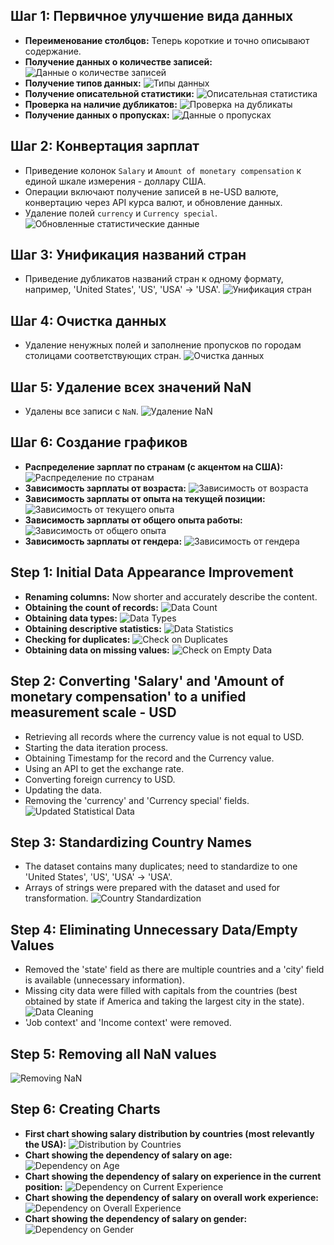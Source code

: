 ## Шаг 1: Первичное улучшение вида данных

- **Переименование столбцов:** Теперь короткие и точно описывают содержание.
- **Получение данных о количестве записей:**
  ![Данные о количестве записей](../../../../media/st-1/3.%20Linear%20models%20part%201/1.Data_Count.png)
- **Получение типов данных:**
  ![Типы данных](../../../../media/st-1/3.%20Linear%20models%20part%201/2.Data_Types.png)
- **Получение описательной статистики:**
  ![Описательная статистика](../../../../media/st-1/3.%20Linear%20models%20part%201/3.Data_Statistics.png)
- **Проверка на наличие дубликатов:**
  ![Проверка на дубликаты](../../../../media/st-1/3.%20Linear%20models%20part%201/4.Check_on_duplicates.png)
- **Получение данных о пропусках:**
  ![Данные о пропусках](../../../../media/st-1/3.%20Linear%20models%20part%201/5.Check_on_Empty_Data.png)

## Шаг 2: Конвертация зарплат

- Приведение колонок `Salary` и `Amount of monetary compensation` к единой шкале измерения - доллару США.
- Операции включают получение записей в не-USD валюте, конвертацию через API курса валют, и обновление данных.
- Удаление полей `currency` и `Currency special`.
  ![Обновленные статистические данные](../../../../media/st-1/3.%20Linear%20models%20part%201/6.Data_Statistics2.png)

## Шаг 3: Унификация названий стран

- Приведение дубликатов названий стран к одному формату, например, 'United States', 'US', 'USA' -> 'USA'.
  ![Унификация стран](../../../../media/st-1/3.%20Linear%20models%20part%201/7.Check_on_Empty2.png)

## Шаг 4: Очистка данных

- Удаление ненужных полей и заполнение пропусков по городам столицами соответствующих стран.
  ![Очистка данных](../../../../media/st-1/3.%20Linear%20models%20part%201/8.Check_on_Empty3.png)

## Шаг 5: Удаление всех значений NaN

- Удалены все записи с `NaN`.
  ![Удаление NaN](../../../../media/st-1/3.%20Linear%20models%20part%201/9.Check_on_Empty4.png)

## Шаг 6: Создание графиков

- **Распределение зарплат по странам (с акцентом на США):**
  ![Распределение по странам](../../../../media/st-1/3.%20Linear%20models%20part%201/10.Figure1.png)
- **Зависимость зарплаты от возраста:**
  ![Зависимость от возраста](../../../../media/st-1/3.%20Linear%20models%20part%201/10.Figure2.png)
- **Зависимость зарплаты от опыта на текущей позиции:**
  ![Зависимость от текущего опыта](../../../../media/st-1/3.%20Linear%20models%20part%201/10.Figure3.png)
- **Зависимость зарплаты от общего опыта работы:**
  ![Зависимость от общего опыта](../../../../media/st-1/3.%20Linear%20models%20part%201/10.Figure4.png)
- **Зависимость зарплаты от гендера:**
  ![Зависимость от гендера](../../../../media/st-1/3.%20Linear%20models%20part%201/10.Figure5.png)



## Step 1: Initial Data Appearance Improvement

- **Renaming columns:** Now shorter and accurately describe the content.
- **Obtaining the count of records:**
  ![Data Count](../../../../media/st-1/3.%20Linear%20models%20part%201/1.Data_Count.png)
- **Obtaining data types:**
  ![Data Types](../../../../media/st-1/3.%20Linear%20models%20part%201/2.Data_Types.png)
- **Obtaining descriptive statistics:**
  ![Data Statistics](../../../../media/st-1/3.%20Linear%20models%20part%201/3.Data_Statistics.png)
- **Checking for duplicates:**
  ![Check on Duplicates](../../../../media/st-1/3.%20Linear%20models%20part%201/4.Check_on_duplicates.png)
- **Obtaining data on missing values:**
  ![Check on Empty Data](../../../../media/st-1/3.%20Linear%20models%20part%201/5.Check_on_Empty_Data.png)

## Step 2: Converting 'Salary' and 'Amount of monetary compensation' to a unified measurement scale - USD

- Retrieving all records where the currency value is not equal to USD.
- Starting the data iteration process.
- Obtaining Timestamp for the record and the Currency value.
- Using an API to get the exchange rate.
- Converting foreign currency to USD.
- Updating the data.
- Removing the 'currency' and 'Currency special' fields.
  ![Updated Statistical Data](../../../../media/st-1/3.%20Linear%20models%20part%201/6.Data_Statistics2.png)

## Step 3: Standardizing Country Names

- The dataset contains many duplicates; need to standardize to one 'United States', 'US', 'USA' -> 'USA'.
- Arrays of strings were prepared with the dataset and used for transformation.
  ![Country Standardization](../../../../media/st-1/3.%20Linear%20models%20part%201/7.Check_on_Empty2.png)

## Step 4: Eliminating Unnecessary Data/Empty Values

- Removed the 'state' field as there are multiple countries and a 'city' field is available (unnecessary information).
- Missing city data were filled with capitals from the countries (best obtained by state if America and taking the largest city in the state).
  ![Data Cleaning](../../../../media/st-1/3.%20Linear%20models%20part%201/8.Check_on_Empty3.png)
- 'Job context' and 'Income context' were removed.

## Step 5: Removing all NaN values
  ![Removing NaN](../../../../media/st-1/3.%20Linear%20models%20part%201/9.Check_on_Empty4.png)

## Step 6: Creating Charts

- **First chart showing salary distribution by countries (most relevantly the USA):**
  ![Distribution by Countries](../../../../media/st-1/3.%20Linear%20models%20part%201/10.Figure1.png)
- **Chart showing the dependency of salary on age:**
  ![Dependency on Age](../../../../media/st-1/3.%20Linear%20models%20part%201/10.Figure2.png)
- **Chart showing the dependency of salary on experience in the current position:**
  ![Dependency on Current Experience](../../../../media/st-1/3.%20Linear%20models%20part%201/10.Figure3.png)
- **Chart showing the dependency of salary on overall work experience:**
  ![Dependency on Overall Experience](../../../../media/st-1/3.%20Linear%20models%20part%201/10.Figure4.png)
- **Chart showing the dependency of salary on gender:**
  ![Dependency on Gender](../../../../media/st-1/3.%20Linear%20models%20part%201/10.Figure5.png)
